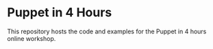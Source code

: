 # Puppet in 4 Hours

This repository hosts the code and examples for the Puppet in 4 hours online workshop.
